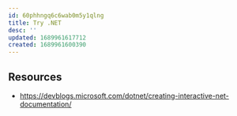 ```yaml
---
id: 60phhngq6c6wab0m5y1qlng
title: Try .NET
desc: ''
updated: 1689961617712
created: 1689961600390
---
```



## Resources

- https://devblogs.microsoft.com/dotnet/creating-interactive-net-documentation/